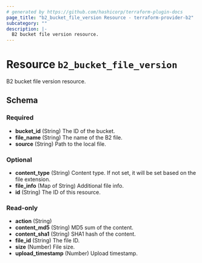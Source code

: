 ```yaml
---
# generated by https://github.com/hashicorp/terraform-plugin-docs
page_title: "b2_bucket_file_version Resource - terraform-provider-b2"
subcategory: ""
description: |-
  B2 bucket file version resource.
---
```


# Resource `b2_bucket_file_version`

B2 bucket file version resource.



<!-- schema generated by tfplugindocs -->
## Schema

### Required

- **bucket_id** (String) The ID of the bucket.
- **file_name** (String) The name of the B2 file.
- **source** (String) Path to the local file.

### Optional

- **content_type** (String) Content type. If not set, it will be set based on the file extension.
- **file_info** (Map of String) Additional file info.
- **id** (String) The ID of this resource.

### Read-only

- **action** (String)
- **content_md5** (String) MD5 sum of the content.
- **content_sha1** (String) SHA1 hash of the content.
- **file_id** (String) The file ID.
- **size** (Number) File size.
- **upload_timestamp** (Number) Upload timestamp.


